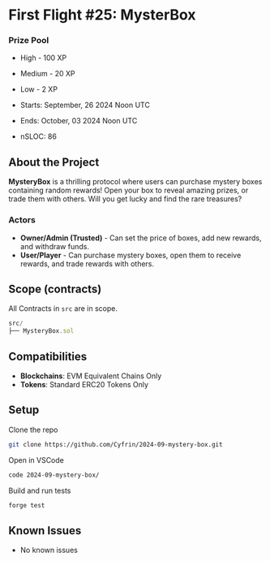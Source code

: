 # First Flight #25: MysterBox

### Prize Pool

- High - 100 XP
- Medium - 20 XP
- Low - 2 XP

- Starts: September, 26 2024 Noon UTC

- Ends: October, 03 2024 Noon UTC

- nSLOC: 86

[//]: # (contest-details-open)

## About the Project

**MysteryBox** is a thrilling protocol where users can purchase mystery boxes containing random rewards! Open your box to reveal amazing prizes, or trade them with others. Will you get lucky and find the rare treasures?

### Actors

- **Owner/Admin (Trusted)** - Can set the price of boxes, add new rewards, and withdraw funds.
- **User/Player** - Can purchase mystery boxes, open them to receive rewards, and trade rewards with others.

[//]: # (contest-details-close)

[//]: # (scope-open)

## Scope (contracts)

All Contracts in `src` are in scope.

```js
src/
├── MysteryBox.sol
```
## Compatibilities

- **Blockchains**: EVM Equivalent Chains Only
- **Tokens**: Standard ERC20 Tokens Only

[//]: # (scope-close)

[//]: # (getting-started-open)

## Setup

Clone the repo
```bash
git clone https://github.com/Cyfrin/2024-09-mystery-box.git
```
Open in VSCode
```bash
code 2024-09-mystery-box/
```

Build and run tests
```bash
forge test
```

[//]: # (getting-started-close)

[//]: # (known-issues-open)

## Known Issues

- No known issues

[//]: # (known-issues-close)